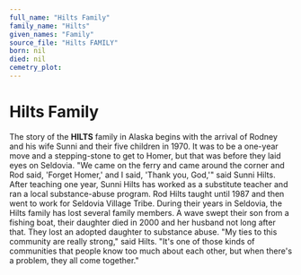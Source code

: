 ```yaml
---
full_name: "Hilts Family"
family_name: "Hilts"
given_names: "Family"
source_file: "Hilts FAMILY"
born: nil
died: nil
cemetry_plot: 
---
```

# Hilts Family

The story of the **HILTS** family in Alaska begins with the arrival of
Rodney and his wife Sunni and their five children in 1970. It was to be
a one-year move and a stepping-stone to get to Homer, but that was
before they laid eyes on Seldovia. "We came on the ferry and came around
the corner and Rod said, 'Forget Homer,' and I said, 'Thank you, God,'"
said Sunni Hilts. After teaching one year, Sunni Hilts has worked as a
substitute teacher and ran a local substance-abuse program. Rod Hilts
taught until 1987 and then went to work for Seldovia Village Tribe.
During their years in Seldovia, the Hilts family has lost several family
members. A wave swept their son from a fishing boat, their daughter died
in 2000 and her husband not long after that. They lost an adopted
daughter to substance abuse. "My ties to this community are really
strong," said Hilts. "It's one of those kinds of communities that people
know too much about each other, but when there's a problem, they all
come together."

